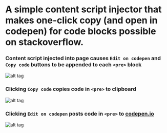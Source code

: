 # A simple content script injector that makes one-click copy (and open in codepen) for code blocks possible on stackoverflow.

### Content script injected into page causes `Edit on codepen` and `Copy code` buttons to be appended to each `<pre>` block
![alt tag](https://pbs.twimg.com/media/Cs4iuUlWgAA3eGZ.jpg)


### Clicking `Copy code` copies code in `<pre>` to clipboard
![alt tag](https://pbs.twimg.com/media/Cs4ivJgWYAUqZFC.jpg)


### Clicking `Edit on codepen` posts code in `<pre>` to [codepen.io](http://codepen.io)
![alt tag](https://pbs.twimg.com/media/Cs4ivJgWYAUqZFC.jpg)
